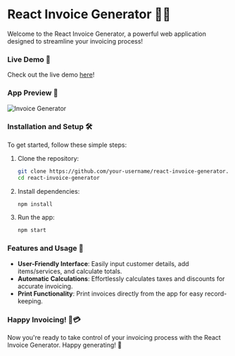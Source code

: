 # React Invoice Generator 💼💸

Welcome to the React Invoice Generator, a powerful web application designed to streamline your invoicing process!

### Live Demo 🚀
Check out the live demo [here](https://react-invoice-generator-rahil1202.vercel.app)!

### App Preview 📸
![Invoice Generator](https://i.ibb.co/3R5JQnv/invoice-generator.png)

### Installation and Setup 🛠️

To get started, follow these simple steps:

1. Clone the repository:
   ```bash
   git clone https://github.com/your-username/react-invoice-generator.git
   cd react-invoice-generator
   ```

2. Install dependencies:
   ```bash
   npm install
   ```

3. Run the app:
   ```bash
   npm start
   ```

### Features and Usage 🧾

- **User-Friendly Interface**: Easily input customer details, add items/services, and calculate totals.
- **Automatic Calculations**: Effortlessly calculates taxes and discounts for accurate invoicing.
- **Print Functionality**: Print invoices directly from the app for easy record-keeping.

### Happy Invoicing! 💼💳

Now you're ready to take control of your invoicing process with the React Invoice Generator. Happy generating! 🚀
